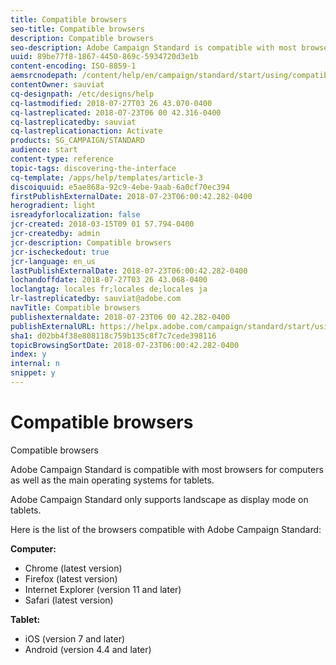 ```yaml
---
title: Compatible browsers
seo-title: Compatible browsers
description: Compatible browsers
seo-description: Adobe Campaign Standard is compatible with most browsers and main operating systems. Discover the full list.
uuid: 89be77f8-1867-4450-869c-5934720d3e1b
content-encoding: ISO-8859-1
aemsrcnodepath: /content/help/en/campaign/standard/start/using/compatible-browsers
contentOwner: sauviat
cq-designpath: /etc/designs/help
cq-lastmodified: 2018-07-27T03 26 43.070-0400
cq-lastreplicated: 2018-07-23T06 00 42.316-0400
cq-lastreplicatedby: sauviat
cq-lastreplicationaction: Activate
products: SG_CAMPAIGN/STANDARD
audience: start
content-type: reference
topic-tags: discovering-the-interface
cq-template: /apps/help/templates/article-3
discoiquuid: e5ae868a-92c9-4ebe-9aab-6a0cf70ec394
firstPublishExternalDate: 2018-07-23T06:00:42.282-0400
herogradient: light
isreadyforlocalization: false
jcr-created: 2018-03-15T09 01 57.794-0400
jcr-createdby: admin
jcr-description: Compatible browsers
jcr-ischeckedout: true
jcr-language: en_us
lastPublishExternalDate: 2018-07-23T06:00:42.282-0400
lochandoffdate: 2018-07-27T03 26 43.068-0400
loclangtag: locales fr;locales de;locales ja
lr-lastreplicatedby: sauviat@adobe.com
navTitle: Compatible browsers
publishexternaldate: 2018-07-23T06 00 42.282-0400
publishExternalURL: https://helpx.adobe.com/campaign/standard/start/using/compatible-browsers.html
sha1: d02bb4f38e808118c759b135c8f7c7cede398116
topicBrowsingSortDate: 2018-07-23T06:00:42.282-0400
index: y
internal: n
snippet: y
---
```


# Compatible browsers

Compatible browsers

Adobe Campaign Standard is compatible with most browsers for computers as well as the main operating systems for tablets.

Adobe Campaign Standard only supports landscape as display mode on tablets.

Here is the list of the browsers compatible with Adobe Campaign Standard:

**Computer:**

* Chrome (latest version)
* Firefox (latest version)
* Internet Explorer (version 11 and later)
* Safari (latest version)

**Tablet:**

* iOS (version 7 and later)
* Android (version 4.4 and later)

